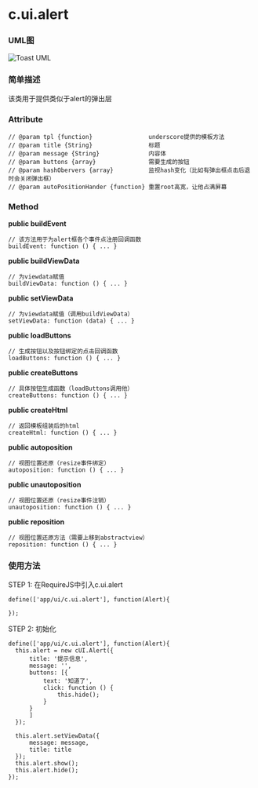 # c.ui.alert

### UML图

![Toast UML](http://git.dev.sh.ctripcorp.com/cmli/ctrip-wireless-h5-lizard/raw/H5V2.2S6/doc/img/c.ui.alert.png)

### 简单描述
该类用于提供类似于alert的弹出层

### Attribute

    // @param tpl {function}                underscore提供的模板方法
    // @param title {String}                标题
    // @param message {String}              内容体
    // @param buttons {array}               需要生成的按钮
    // @param hashObervers {array}          监视hash变化（比如有弹出框点击后退时会关闭弹出框）
    // @param autoPositionHander {function} 重置root高宽，让他占满屏幕

### Method

**public buildEvent**

    // 该方法用于为alert框各个事件点注册回调函数
    buildEvent: function () { ... }

**public buildViewData**

    // 为viewdata赋值
    buildViewData: function () { ... }

**public setViewData**

    // 为viewdata赋值（调用buildViewData）
    setViewData: function (data) { ... }

**public loadButtons**

    // 生成按钮以及按钮绑定的点击回调函数
    loadButtons: function () { ... }

**public createButtons**

    // 具体按钮生成函数（loadButtons调用他）
    createButtons: function () { ... }

**public createHtml**

    // 返回模板组装后的html
    createHtml: function () { ... }

**public autoposition**

    // 视图位置还原（resize事件绑定）
    autoposition: function () { ... }

**public unautoposition**

    // 视图位置还原（resize事件注销）
    unautoposition: function () { ... }

**public reposition**

    // 视图位置还原方法（需要上移到abstractview）
    reposition: function () { ... }

### 使用方法

STEP 1: 在RequireJS中引入c.ui.alert

    define(['app/ui/c.ui.alert'], function(Alert){

    });

STEP 2: 初始化

    define(['app/ui/c.ui.alert'], function(Alert){
      this.alert = new cUI.Alert({
          title: '提示信息',
          message: '',
          buttons: [{
              text: '知道了',
              click: function () {
                  this.hide();
              }
          }
          ]
      });

      this.alert.setViewData({
          message: message,
          title: title
      });
      this.alert.show();
      this.alert.hide();
    });

